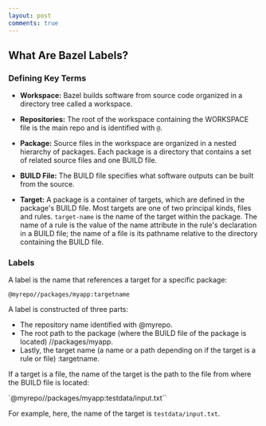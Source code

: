 ```yaml
---
layout: post
comments: true
---
```


## What Are Bazel Labels?

### Defining Key Terms

- **Workspace:**
  Bazel builds software from source code organized in a directory tree called a workspace.

- **Repositories:**
  The root of the workspace containing the WORKSPACE file is the main repo and is identified with `@`.

- **Package:**
  Source files in the workspace are organized in a nested hierarchy of packages. Each package is a directory that contains a set of related source files and one BUILD file.

- **BUILD File:**
  The BUILD file specifies what software outputs can be built from the source.

- **Target:**
  A package is a container of targets, which are defined in the package's BUILD file. Most targets are one of two principal kinds, files and rules. `target-name` is the name of the target within the package. The name of a rule is the value of the name attribute in the rule's declaration in a BUILD file; the name of a file is its pathname relative to the directory containing the BUILD file.

### Labels

A label is the name that references a target for a specific package:

`@myrepo//packages/myapp:targetname`

A label is constructed of three parts:

- The repository name identified with @myrepo.
- The root path to the package (where the BUILD file of the package is located) //packages/myapp.
- Lastly, the target name (a name or a path depending on if the target is a rule or file) :targetname.

If a target is a file, the name of the target is the path to the file from where the BUILD file is located:

`@myrepo//packages/myapp:testdata/input.txt``

For example, here, the name of the target is `testdata/input.txt`.






